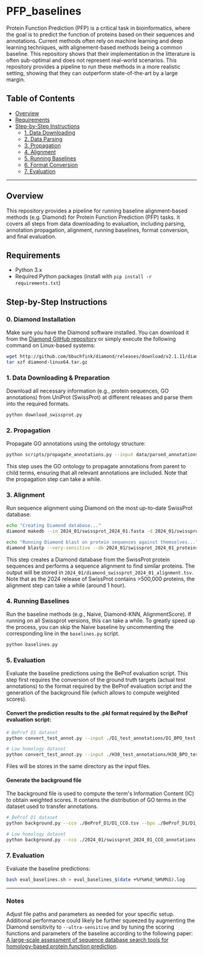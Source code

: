 # PFP_baselines

Protein Function Prediction (PFP) is a critical task in bioinformatics, where the goal is to predict the function of proteins based on their sequences and annotations.
Current methods often rely on machine learning and deep learning techniques, with alignement-based methods being a common baseline.
This repository shows that their implementation in the litterature is often sub-optimal and does not represent real-world scenarios. This repository provides a pipeline to run these methods in a more realistic setting, showing that they can outperform state-of-the-art by a large margin.


## Table of Contents

- [Overview](#overview)
- [Requirements](#requirements)
- [Step-by-Step Instructions](#step-by-step-instructions)
  - [1. Data Downloading](#1-data-downloading)
  - [2. Data Parsing](#2-data-parsing)
  - [3. Propagation](#3-propagation)
  - [4. Alignment](#4-alignment)
  - [5. Running Baselines](#5-running-baselines)
  - [6. Format Conversion](#6-format-conversion)
  - [7. Evaluation](#7-evaluation)

---

## Overview

This repository provides a pipeline for running baseline alignment-based methods (e.g. Diamond) for Protein Function Prediction (PFP) tasks. It covers all steps from data downloading to evaluation, including parsing, annotation propagation, alignment, running baselines, format conversion, and final evaluation.

## Requirements

- Python 3.x
- Required Python packages (install with `pip install -r requirements.txt`)

## Step-by-Step Instructions

### 0. Diamond Installation
Make sure you have the Diamond software installed.
You can download it from the [Diamond GitHub repository](http://github.com/bbuchfink/diamond) or simply execute the following command on Linux-based systems:

```sh
wget http://github.com/bbuchfink/diamond/releases/download/v2.1.11/diamond-linux64.tar.gz
tar xzf diamond-linux64.tar.gz
```

### 1. Data Downloading & Preparation

Download all necessary information (e.g., protein sequences, GO annotations) from UniProt (SwissProt) at different releases and parse them into the required formats.

```sh
python download_swissprot.py
```

### 2. Propagation
Propagate GO annotations using the ontology structure:

```sh
python scripts/propagate_annotations.py --input data/parsed_annotations.tsv --ontology data/go.obo --output data/propagated_annotations.tsv
```
This step uses the GO ontology to propagate annotations from parent to child terms, ensuring that all relevant annotations are included.
Note that the propagation step can take a while.

### 3. Alignment
Run sequence alignment using Diamond on the most up-to-date SwissProt database:

```sh
echo "Creating Diamond database..."
diamond makedb --in 2024_01/swissprot_2024_01.fasta -d 2024_01/swissprot_2024_01_proteins_set

echo "Running Diamond blast on protein sequences against themselves..."
diamond blastp --very-sensitive --db 2024_01/swissprot_2024_01_proteins_set.dmnd --query 2024_01/swissprot_2024_01.fasta --out 2024_01/diamond_swissprot_2024_01_alignment.tsv -e 0.001
```
This step creates a Diamond database from the SwissProt protein sequences and performs a sequence alignment to find similar proteins. The output will be stored in `2024_01/diamond_swissprot_2024_01_alignment.tsv`.
Note that as the 2024 release of SwissProt contains >500,000 proteins, the alignment step can take a while (around 1 hour).

### 4. Running Baselines
Run the baseline methods (e.g., Naive, Diamond-KNN, AlignmentScore). If running on all Swissprot versions, this can take a while.
To greatly speed up the process, you can skip the Naive baseline by uncommenting the corresponding line in the `baselines.py` script.
```sh
python baselines.py
```

### 5. Evaluation
Evaluate the baseline predictions using the BeProf evaluation script.
This step first requires the conversion of the ground truth targets (actual test annotations) to the format required by the BeProf evaluation script and the generation of the background file (which allows to compute weighted scores).


#### Convert the prediction results to the .pkl format required by the BeProf evaluation script:
```sh
# BeProf D1 dataset
python convert_test_annot.py --input ./D1_test_annotations/D1_BPO_test.tsv ./D1_test_annotations/D1_CCO_test.tsv ./D1_test_annotations/D1_MFO_test.tsv

# Low homology dataset
python convert_test_annot.py --input ./H30_test_annotations/H30_BPO_test.tsv ./H30_test_annotations/H30_CCO_test.tsv ./H30_test_annotations/H30_MFO_test.tsv
```
Files will be stores in the same directory as the input files.

#### Generate the background file
The background file is used to compute the term's Information Content (IC) to obtain weighted scores. It contains the distribution of GO terms in the dataset used to transfer annotations.
```sh
# BeProf D1 dataset
python background.py --cco ./BeProf_D1/D1_CCO.tsv --bpo ./BeProf_D1/D1_BPO.tsv --mfo ./BeProf_D1/D1_MFO.tsv --output ./background/background_D1.pkl --test_cco ./D1_test_annotations/D1_BPO_test.tsv --test_bpo ./D1_test_annotations/D1_BPO_test.tsv --test_mfo ./D1_test_annotations/D1_MFO_test.tsv

# Low homology dataset
python background.py --cco ./2024_01/swissprot_2024_01_CCO_annotations.tsv --bpo ./2024_01/swissprot_2024_01_BPO_annotations.tsv --mfo ./2024_01/swissprot_2024_01_MFO_annotations.tsv --test_cco ./H30_test_annotations/H30_BPO_test.tsv --test_bpo ./H30_test_annotations/H30_BPO_test.tsv --test_mfo ./H30_test_annotations/H30_MFO_test.tsv --output ./background/background_2024_01.pkl
```

### 7. Evaluation
Evaluate the baseline predictions:

```sh
bash eval_baselines.sh > eval_baselines_$(date +%Y%m%d_%H%M%S).log
```

---

### Notes
Adjust file paths and parameters as needed for your specific setup.
Additional performance could likely be further squeezed by augmenting the Diamond sensitivity to `--ultra-sensitive` and by tuning the scoring functions and parameters of the baseline according to the following paper: [A large-scale assessment of sequence database search tools for homology-based protein function prediction](https://doi.org/10.1093/bib/bbae349).